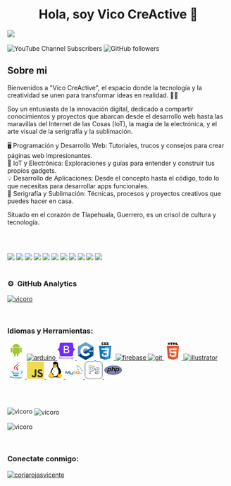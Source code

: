 
<h1 align="center">Hola, soy Vico CreActive 👋</h1>
</div>
<img src="https://i.imgur.com/3dzvgmB.jpg">


![YouTube Channel Subscribers](https://img.shields.io/youtube/channel/subscribers/UCWQems0n99VJZzWufTPccyQ)
![GitHub followers](https://img.shields.io/github/followers/vicoro)


## Sobre mi

Bienvenidos a "Vico CreActive", el espacio donde la tecnología y la creatividad se unen para transformar ideas en realidad. 🚀✨<br>

Soy un entusiasta de la innovación digital, dedicado a compartir conocimientos y proyectos que abarcan desde el desarrollo web hasta las maravillas del Internet de las Cosas (IoT), la magia de la electrónica, y el arte visual de la serigrafía y la sublimación.<br>

🖥️ Programación y Desarrollo Web: Tutoriales, trucos y consejos para crear páginas web impresionantes.<br>
🤖 IoT y Electrónica: Exploraciones y guías para entender y construir tus propios gadgets.<br>
💡 Desarrollo de Aplicaciones: Desde el concepto hasta el código, todo lo que necesitas para desarrollar apps funcionales.<br>
🎨 Serigrafía y Sublimación: Técnicas, procesos y proyectos creativos que puedes hacer en casa.<br>

Situado en el corazón de Tlapehuala, Guerrero, es un crisol de cultura y tecnología.
<br>
<br>

<p align="center">
<Br>


![](https://img.shields.io/badge/JavaScript-F7DF1E?style=for-the-badge&logo=javascript&logoColor=black)
![](https://img.shields.io/badge/HTML5-E34F26?style=for-the-badge&logo=html5&logoColor=white)
![](https://img.shields.io/badge/CSS3-1572B6?style=for-the-badge&logo=css3&logoColor=white)
![](https://img.shields.io/badge/Bootstrap-563D7C?style=for-the-badge&logo=bootstrap&logoColor=white)
![](https://img.shields.io/badge/MySQL-00000F?style=for-the-badge&logo=mysql&logoColor=white)
![](https://img.shields.io/badge/C%2B%2B-00599C?style=for-the-badge&logo=c%2B%2B&logoColor=white)
![](https://img.shields.io/badge/GIT-E44C30?style=for-the-badge&logo=git&logoColor=white)
![](https://img.shields.io/badge/Wordpress-21759B?style=for-the-badge&logo=wordpress&logoColor=white)
<img src="https://img.shields.io/badge/Linux-FCC624?style=for-the-badge&logo=linux&logoColor=black" />
<img src="https://img.shields.io/badge/Windows-0078D6?style=for-the-badge&logo=windows&logoColor=white" />
<img src="https://img.shields.io/badge/Adobe%20Photoshop-31A8FF?style=for-the-badge&logo=Adobe%20Photoshop&logoColor=black" />
<Br>
<Br>
</p>


### ⚙️ &nbsp;GitHub Analytics



<p align="left"> <a href="https://github.com/ryo-ma/github-profile-trophy"><img src="https://github-profile-trophy.vercel.app/?username=vicoro" alt="vicoro" /></a> </p>


<Br>
<h3 align="left">Idiomas y Herramientas:</h3>

<p align="left"> 
<a href="https://developer.android.com" target="_blank" rel="noreferrer"> <img src="https://raw.githubusercontent.com/devicons/devicon/master/icons/android/android-original-wordmark.svg" alt="android" width="40" height="40"/></a> 
<a href="https://www.arduino.cc/" target="_blank" rel="noreferrer"> <img src="https://cdn.worldvectorlogo.com/logos/arduino-1.svg" alt="arduino" width="40" height="40"/> </a> 
<a href="https://getbootstrap.com" target="_blank" rel="noreferrer"> <img src="https://raw.githubusercontent.com/devicons/devicon/master/icons/bootstrap/bootstrap-plain-wordmark.svg" alt="bootstrap" width="40" height="40"/> </a> 
<a href="https://www.w3schools.com/cpp/" target="_blank" rel="noreferrer"> <img src="https://raw.githubusercontent.com/devicons/devicon/master/icons/cplusplus/cplusplus-original.svg" alt="cplusplus" width="40" height="40"/> </a>
<a href="https://www.w3schools.com/css/" target="_blank" rel="noreferrer"> <img src="https://raw.githubusercontent.com/devicons/devicon/master/icons/css3/css3-original-wordmark.svg" alt="css3" width="40" height="40"/> </a>
<a href="https://firebase.google.com/" target="_blank" rel="noreferrer"> <img src="https://www.vectorlogo.zone/logos/firebase/firebase-icon.svg" alt="firebase" width="40" height="40"/> </a> <a href="https://git-scm.com/" target="_blank" rel="noreferrer"> <img src="https://www.vectorlogo.zone/logos/git-scm/git-scm-icon.svg" alt="git" width="40" height="40"/> </a>
<a href="https://www.w3.org/html/" target="_blank" rel="noreferrer"> <img src="https://raw.githubusercontent.com/devicons/devicon/master/icons/html5/html5-original-wordmark.svg" alt="html5" width="40" height="40"/> </a> 
<a href="https://www.adobe.com/in/products/illustrator.html" target="_blank" rel="noreferrer"> <img src="https://www.vectorlogo.zone/logos/adobe_illustrator/adobe_illustrator-icon.svg" alt="illustrator" width="40" height="40"/> </a>
<a href="https://www.java.com" target="_blank" rel="noreferrer"> <img src="https://raw.githubusercontent.com/devicons/devicon/master/icons/java/java-original.svg" alt="java" width="40" height="40"/> </a>
<a href="https://developer.mozilla.org/en-US/docs/Web/JavaScript" target="_blank" rel="noreferrer"> <img src="https://raw.githubusercontent.com/devicons/devicon/master/icons/javascript/javascript-original.svg" alt="javascript" width="40" height="40"/> </a>
<a href="https://www.linux.org/" target="_blank" rel="noreferrer"> <img src="https://raw.githubusercontent.com/devicons/devicon/master/icons/linux/linux-original.svg" alt="linux" width="40" height="40"/> </a> 
<a href="https://www.mysql.com/" target="_blank" rel="noreferrer"> <img src="https://raw.githubusercontent.com/devicons/devicon/master/icons/mysql/mysql-original-wordmark.svg" alt="mysql" width="40" height="40"/> </a> 
<a href="https://www.photoshop.com/en" target="_blank" rel="noreferrer"> <img src="https://raw.githubusercontent.com/devicons/devicon/master/icons/photoshop/photoshop-line.svg" alt="photoshop" width="40" height="40"/> </a>
<a href="https://www.php.net" target="_blank" rel="noreferrer"> <img src="https://raw.githubusercontent.com/devicons/devicon/master/icons/php/php-original.svg" alt="php" width="40" height="40"/> </a> </p>
<br>
<br>
<p><img align="left" src="https://github-readme-stats.vercel.app/api/top-langs?username=vicoro&show_icons=true&locale=en&layout=compact" alt="vicoro" /></p>

<p>&nbsp;<img align="center" src="https://github-readme-stats.vercel.app/api?username=vicoro&show_icons=true&locale=en" alt="vicoro" /></p>

<p><img align="center" src="https://github-readme-streak-stats.herokuapp.com/?user=vicoro&" alt="vicoro" /></p>

<br>
<h3 align="left">Conectate conmigo:</h3>
<p align="left">
<a href="https://fb.com/coriarojasvicente" target="blank"><img align="center" src="https://raw.githubusercontent.com/rahuldkjain/github-profile-readme-generator/master/src/images/icons/Social/facebook.svg" alt="coriarojasvicente" height="30" width="40" /></a>
</p>
